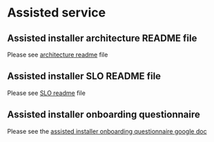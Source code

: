 # Assisted service

## Assisted installer architecture README file

Please see [architecture readme](https://gitlab.cee.redhat.com/docs/assisted-installer/Assisted_installer_architecture_README.md) file

## Assisted installer SLO README file

Please see [SLO readme](https://gitlab.cee.redhat.com/docs/assisted-installer/SLO_README.md) file

## Assisted installer onboarding questionnaire

Please see the [assisted installer onboarding questionnaire google doc](https://docs.google.com/document/d/1lqclOVI71w3IdAvBYF8BH2gAGcvExxh7ZYD9TJq_8-0/edit)
